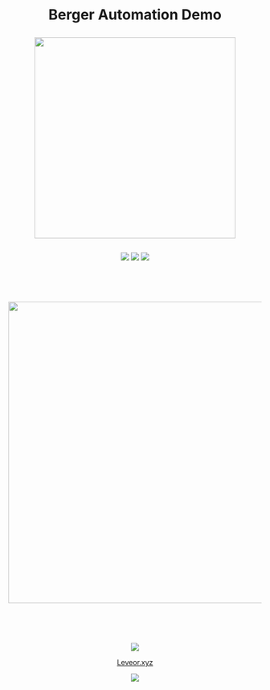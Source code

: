 <h1 align="center">
Berger Automation Demo
<p>
<img src="https://raw.githubusercontent.com/catppuccin/catppuccin/main/assets/palette/macchiato.png" width="400" />
</p>
</h1>

<p align="center">
    <a href="https://github.com/atick-faisal/Berger-Android/releases"><img src="https://img.shields.io/github/release/atick-faisal/Berger-Android?colorA=363a4f&colorB=b7bdf8&style=for-the-badge"></a>
    <a href="https://github.com/atick-faisal/Berger-Android/issues"><img src="https://img.shields.io/github/issues/atick-faisal/Berger-Android?colorA=363a4f&colorB=f5a97f&style=for-the-badge"></a>
    <a href="https://github.com/atick-faisal/Berger-Android/contributors"><img src="https://img.shields.io/github/contributors/atick-faisal/Berger-Android?colorA=363a4f&colorB=a6da95&style=for-the-badge"></a>
</p>

<br>
<br>
<br>

<p align="center">
<img src="https://github.com/atick-faisal/Berger-Android/assets/38709932/8c086f16-8e25-426b-8ac0-0a331e16e47b" width="600"/>
</p>

<br>
<br>
<br>

<p align="center"><img src="https://raw.githubusercontent.com/catppuccin/catppuccin/main/assets/footers/gray0_ctp_on_line.svg?sanitize=true" /></p>
<p align="center"><a href="https://leveor.xyz" target="_blank">Leveor.xyz</a>
<p align="center"><a href="https://github.com/atick-faisal/Berger-Android/blob/main/LICENSE"><img src="https://img.shields.io/static/v1.svg?style=for-the-badge&label=License&message=MIT&logoColor=d9e0ee&colorA=363a4f&colorB=b7bdf8"/></a></p>
